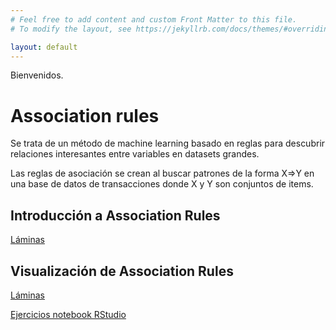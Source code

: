 ```yaml
---
# Feel free to add content and custom Front Matter to this file.
# To modify the layout, see https://jekyllrb.com/docs/themes/#overriding-theme-defaults

layout: default
---
```


Bienvenidos.

# Association rules
Se trata de un método de machine learning basado en reglas para descubrir relaciones interesantes entre variables en datasets grandes.

Las reglas de asociación se crean al buscar patrones de la forma X=>Y en una base de datos de transacciones donde X y Y son conjuntos de items. 

## Introducción a Association Rules

[Láminas](slides/association-rules.html)


## Visualización de Association Rules

[Láminas](slides/association-rules-visualization.html)

[Ejercicios notebook RStudio](notebooks/rstudio/association-rules-visualization.nb.html)




